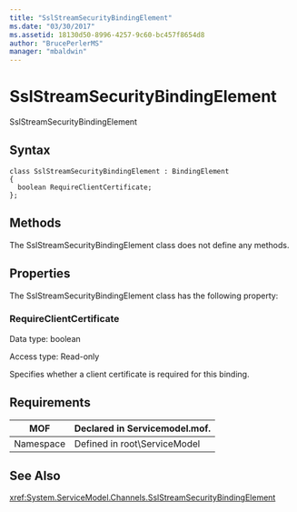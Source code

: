 ```yaml
---
title: "SslStreamSecurityBindingElement"
ms.date: "03/30/2017"
ms.assetid: 18130d50-8996-4257-9c60-bc457f8654d8
author: "BrucePerlerMS"
manager: "mbaldwin"
---
```

# SslStreamSecurityBindingElement
SslStreamSecurityBindingElement  

## Syntax  

```  
class SslStreamSecurityBindingElement : BindingElement  
{  
  boolean RequireClientCertificate;  
};  
```  

## Methods  
 The SslStreamSecurityBindingElement class does not define any methods.  

## Properties  
 The SslStreamSecurityBindingElement class has the following property:  

### RequireClientCertificate  
 Data type: boolean  

 Access type: Read-only  

 Specifies whether a client certificate is required for this binding.  

## Requirements  


|MOF|Declared in Servicemodel.mof.|  
|---------|-----------------------------------|  
|Namespace|Defined in root\ServiceModel|  

## See Also  
 <xref:System.ServiceModel.Channels.SslStreamSecurityBindingElement>
